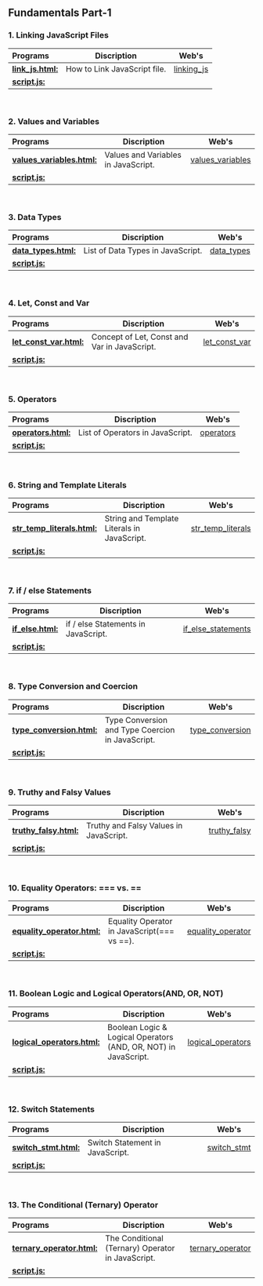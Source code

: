 ## Fundamentals Part-1

### 1. Linking JavaScript Files

| Programs                                           |Discription                             |Web's                                      |
|:---------------------------------------------------|----------------------------------------|-----------------------------------------|
| **[link_js.html:](Fundamentals_Part-1/linking_js_file/link_js.html)**| How to Link JavaScript file. |[linking_js](https://codepen.io/kushagra-jaiswal-the-bold/full/ZEZpdjr)|
| **[script.js:](Fundamentals_Part-1/linking_js_file/script.js)**| | |
<br>

### 2. Values and Variables

| Programs                                           |Discription                             |Web's                                      |
|:---------------------------------------------------|----------------------------------------|-----------------------------------------|
| **[values_variables.html:](Fundamentals_Part-1/values_variables/values_variable.html)**| Values and Variables in JavaScript. |[values_variables](https://codepen.io/kushagra-jaiswal-the-bold/full/xxeRJYz)|
| **[script.js:](Fundamentals_Part-1/values_variables/script.js)**| | |
<br>

### 3. Data Types

| Programs                                           |Discription                             |Web's                                      |
|:---------------------------------------------------|----------------------------------------|-----------------------------------------|
| **[data_types.html:](Fundamentals_Part-1/data_types/data_types.html)**| List of Data Types in JavaScript. |[data_types](https://codepen.io/kushagra-jaiswal-the-bold/pen/dyLNPLM)|
| **[script.js:](Fundamentals_Part-1/data_types/script.js)**| | |
<br>

### 4. Let, Const and Var

| Programs                                           |Discription                             |Web's                                      |
|:---------------------------------------------------|----------------------------------------|-----------------------------------------|
| **[let_const_var.html:](Fundamentals_Part-1/let_const_var/let_const_var.html)**| Concept of Let, Const and Var in JavaScript. |[let_const_var](https://codepen.io/kushagra-jaiswal-the-bold/pen/xxegGOw)|
| **[script.js:](Fundamentals_Part-1/data_types/script.js)**| | |
<br>

### 5. Operators

| Programs                                           |Discription                             |Web's                                      |
|:---------------------------------------------------|----------------------------------------|-----------------------------------------|
| **[operators.html:](Fundamentals_Part-1/operators/operators.html)**| List of Operators in JavaScript. |[operators](https://codepen.io/kushagra-jaiswal-the-bold/pen/NWmdqOJ)|
| **[script.js:](Fundamentals_Part-1/operators/script.js)**| | |
<br>

### 6. String and Template Literals

| Programs                                           |Discription                             |Web's                                      |
|:---------------------------------------------------|----------------------------------------|-----------------------------------------|
| **[str_temp_literals.html:](Fundamentals_Part-1/string_template_literals/str_temp_literals.html)**| String and Template Literals in JavaScript. |[str_temp_literals](https://codepen.io/kushagra-jaiswal-the-bold/pen/KKYaBZV)|
| **[script.js:](Fundamentals_Part-1/string_template_literals/script.js)**| | |
<br>

### 7. if / else Statements

| Programs                                           |Discription                             |Web's                                      |
|:---------------------------------------------------|----------------------------------------|-----------------------------------------|
| **[if_else.html:](Fundamentals_Part-1/if_else_statements/if_else.html)**| if / else Statements in JavaScript. |[if_else_statements](https://codepen.io/kushagra-jaiswal-the-bold/pen/abxJQJp)|
| **[script.js:](Fundamentals_Part-1/if_else_statements/script.js)**| | |
<br>

### 8. Type Conversion and Coercion

| Programs                                           |Discription                             |Web's                                      |
|:---------------------------------------------------|----------------------------------------|-----------------------------------------|
| **[type_conversion.html:](Fundamentals_Part-1/type_conversion/type_conversion.html)**| Type Conversion and Type Coercion in JavaScript. |[type_conversion](https://codepen.io/kushagra-jaiswal-the-bold/pen/ExJWGyQ)|
| **[script.js:](Fundamentals_Part-1/type_conversion/script.js)**| | |
<br>

### 9. Truthy and Falsy Values

| Programs                                           |Discription                             |Web's                                      |
|:---------------------------------------------------|----------------------------------------|-----------------------------------------|
| **[truthy_falsy.html:](Fundamentals_Part-1/truthy_falsy_values/truthy_falsy.html)**| Truthy and Falsy Values in JavaScript. |[truthy_falsy](https://codepen.io/kushagra-jaiswal-the-bold/pen/QWPvGBx)|
| **[script.js:](Fundamentals_Part-1/truthy_falsy_values/script.js)**| | |
<br>

### 10. Equality Operators: === vs. ==

| Programs                                           |Discription                             |Web's                                      |
|:---------------------------------------------------|----------------------------------------|-----------------------------------------|
| **[equality_operator.html:](Fundamentals_Part-1/truthy_falsy_values/truthy_falsy.html)**| Equality Operator in JavaScript(=== vs ==). |[equality_operator](https://codepen.io/kushagra-jaiswal-the-bold/pen/GRLmrKO)|
| **[script.js:](Fundamentals_Part-1/truthy_falsy_values/script.js)**| | |
<br>

### 11. Boolean Logic and Logical Operators(AND, OR, NOT)

| Programs                                           |Discription                             |Web's                                      |
|:---------------------------------------------------|----------------------------------------|-----------------------------------------|
| **[logical_operators.html:](Fundamentals_Part-1/logical_operators/logical_operators.html)**| Boolean Logic & Logical Operators (AND, OR, NOT) in JavaScript. |[logical_operators](https://codepen.io/kushagra-jaiswal-the-bold/pen/vYMmVYY)|
| **[script.js:](Fundamentals_Part-1/logical_operators/script.js)**| | |
<br>

### 12. Switch Statements

| Programs                                           |Discription                             |Web's                                      |
|:---------------------------------------------------|----------------------------------------|-----------------------------------------|
| **[switch_stmt.html:](Fundamentals_Part-1/switch_statement/switch_stmt.html)**| Switch Statement in JavaScript. |[switch_stmt](https://codepen.io/kushagra-jaiswal-the-bold/pen/bGJRRyZ)|
| **[script.js:](Fundamentals_Part-1/switch_statement/script.js)**| | |
<br>

### 13. The Conditional (Ternary) Operator

| Programs                                           |Discription                             |Web's                                      |
|:---------------------------------------------------|----------------------------------------|-----------------------------------------|
| **[ternary_operator.html:](Fundamentals_Part-1/ternary_operator/ternary_operator.html)**| The Conditional (Ternary) Operator in JavaScript. |[ternary_operator](https://codepen.io/kushagra-jaiswal-the-bold/pen/PogjKPX)|
| **[script.js:](Fundamentals_Part-1/ternary_operator/script.js)**| | |
<br>
